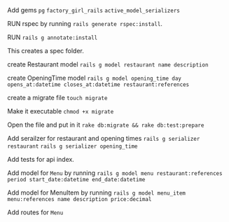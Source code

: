 Add gems `pg` `factory_girl_rails` `active_model_serializers`

RUN  rspec by running `rails generate rspec:install`.

RUN `rails g annotate:install`

This creates a spec folder.


create Restaurant model `rails g model restaurant name description`

create OpeningTime model `rails g model opening_time day opens_at:datetime closes_at:datetime restaurant:references`

create a migrate file `touch migrate`

Make it executable `chmod +x migrate`

Open the file and put in it `rake db:migrate && rake db:test:prepare`

Add serailzer for restaurant and opening times `rails g serializer restaurant` `rails g serializer opening_time`

Add tests for api index. 

Add model for `Menu` by running `rails g model menu restaurant:references period start_date:datetime end_date:datetime`

Add model for MenuItem by running `rails g model menu_item menu:references name description price:decimal`

Add routes for `Menu`